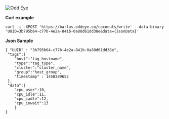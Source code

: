 ![Odd Eye](https://netangels.net/utils/odd_eye.jpg)


**Curl example**

    curl -i -XPOST 'https://barlus.oddeye.co/coconuts/write' --data-binary 'UUID=3b795b64-c77b-4e2a-841b-0a88d61dd38e&data={JsonData}'
    
**Json Sample**
 
    { "UUID" : "3b795b64-c77b-4e2a-841b-0a88d61dd38e",
     "tags":{
    	"host":"tag_hostname",
    	"type":"tag_type", 
    	"cluster":"cluster_name", 
    	"group":"host_group",
    	"timestamp" : 1458389652
     },
     "data":{
    	"cpu_user":10,
    	"cpu_idle":11,
    	"cpu_iadle":12,
    	"cpu_iowait":13
    	}
    }


